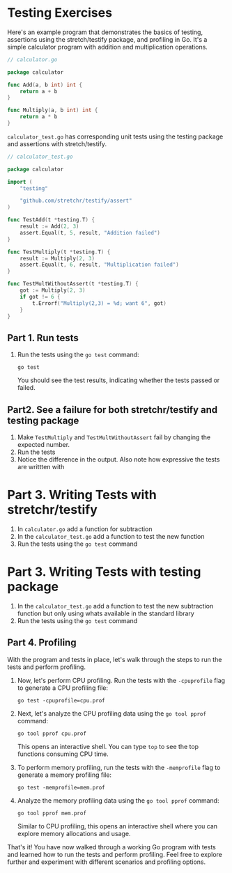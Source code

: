 # Testing Exercises

Here's an example program that demonstrates the basics of testing, assertions using the stretch/testify package, and profiling in Go. It's a simple calculator program with addition and multiplication operations.

```go
// calculator.go

package calculator

func Add(a, b int) int {
	return a + b
}

func Multiply(a, b int) int {
	return a * b
}
```

`calculator_test.go` has corresponding unit tests using the testing package and assertions with stretch/testify.

```go
// calculator_test.go

package calculator

import (
	"testing"

	"github.com/stretchr/testify/assert"
)

func TestAdd(t *testing.T) {
	result := Add(2, 3)
	assert.Equal(t, 5, result, "Addition failed")
}

func TestMultiply(t *testing.T) {
	result := Multiply(2, 3)
	assert.Equal(t, 6, result, "Multiplication failed")
}

func TestMultWithoutAssert(t *testing.T) {
	got := Multiply(2, 3)
	if got != 6 {
		t.Errorf("Multiply(2,3) = %d; want 6", got)
	}
}
```
## Part 1. Run tests
1. Run the tests using the `go test` command:
   
   ```
   go test
   ```

   You should see the test results, indicating whether the tests passed or failed.

## Part2. See a failure for both stretchr/testify and testing package
1. Make `TestMultiply` and `TestMultWithoutAssert` fail by changing the expected number.
2. Run the tests
3. Notice the difference in the output. Also note how expressive the tests are writtten with

# Part 3. Writing Tests with stretchr/testify

1. In `calculator.go` add a function for subtraction
1. In the `calculator_test.go` add a function to test the new function
2. Run the tests using the `go test` command

# Part 3. Writing Tests with testing package

1. In the `calculator_test.go` add a function to test the new subtraction function but only using whats available in the standard library
2. Run the tests using the `go test` command


## Part 4. Profiling
With the program and tests in place, let's walk through the steps to run the tests and perform profiling.


1. Now, let's perform CPU profiling. Run the tests with the `-cpuprofile` flag to generate a CPU profiling file:
   ```
   go test -cpuprofile=cpu.prof
   ```

2. Next, let's analyze the CPU profiling data using the `go tool pprof` command:
   ```
   go tool pprof cpu.prof
   ```

   This opens an interactive shell. You can type `top` to see the top functions consuming CPU time.

3. To perform memory profiling, run the tests with the `-memprofile` flag to generate a memory profiling file:
   ```
   go test -memprofile=mem.prof
   ```

4. Analyze the memory profiling data using the `go tool pprof` command:
   ```
   go tool pprof mem.prof
   ```

   Similar to CPU profiling, this opens an interactive shell where you can explore memory allocations and usage.

That's it! You have now walked through a working Go program with tests and learned how to run the tests and perform profiling. Feel free to explore further and experiment with different scenarios and profiling options.